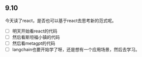 ## 9.10 
今天读了react，是否也可以基于react去思考新的范式呢。
- [ ] 明天开始看react的代码
- [ ] 然后看斯坦福小镇的代码
- [ ] 然后看metagpt的代码
- [ ] langchain也要开始学了呀，还是想有一个应用场景，然后去学习。